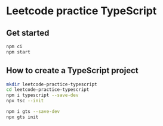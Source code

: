 # Leetcode practice TypeScript

## Get started

```bash
npm ci
npm start
```

## How to create a TypeScript project

```bash
mkdir leetcode-practice-typescript
cd leetcode-practice-typescript
npm i typescript --save-dev
npx tsc --init

npm i gts --save-dev
npx gts init
```

